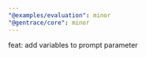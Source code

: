 ```yaml
---
"@examples/evaluation": minor
"@gentrace/core": minor
---
```


feat: add variables to prompt parameter
